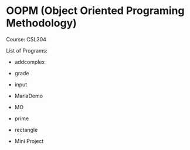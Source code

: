 # OOPM (Object Oriented Programing Methodology)

Course: CSL304

List of Programs:
- addcomplex
- grade
- input
- MariaDemo
- MO
- prime
- rectangle

- Mini Project
